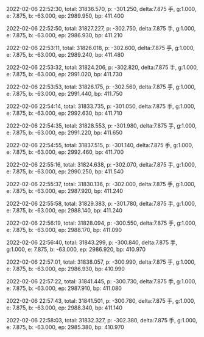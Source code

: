 2022-02-06 22:52:30, total: 31836.570, p: -301.250, delta:7.875 手, g:1.000, e: 7.875, b: -63.000, ep: 2989.950, bp: 411.400

2022-02-06 22:52:50, total: 31827.227, p: -302.750, delta:7.875 手, g:1.000, e: 7.875, b: -63.000, ep: 2986.930, bp: 411.210

2022-02-06 22:53:11, total: 31826.018, p: -302.600, delta:7.875 手, g:1.000, e: 7.875, b: -63.000, ep: 2989.240, bp: 411.480

2022-02-06 22:53:32, total: 31824.206, p: -302.820, delta:7.875 手, g:1.000, e: 7.875, b: -63.000, ep: 2991.020, bp: 411.730

2022-02-06 22:53:53, total: 31826.175, p: -302.560, delta:7.875 手, g:1.000, e: 7.875, b: -63.000, ep: 2991.440, bp: 411.750

2022-02-06 22:54:14, total: 31833.735, p: -301.050, delta:7.875 手, g:1.000, e: 7.875, b: -63.000, ep: 2992.630, bp: 411.710

2022-02-06 22:54:35, total: 31828.553, p: -301.980, delta:7.875 手, g:1.000, e: 7.875, b: -63.000, ep: 2991.220, bp: 411.650

2022-02-06 22:54:55, total: 31837.515, p: -301.140, delta:7.875 手, g:1.000, e: 7.875, b: -63.000, ep: 2992.460, bp: 411.700

2022-02-06 22:55:16, total: 31824.638, p: -302.070, delta:7.875 手, g:1.000, e: 7.875, b: -63.000, ep: 2990.250, bp: 411.540

2022-02-06 22:55:37, total: 31830.136, p: -302.000, delta:7.875 手, g:1.000, e: 7.875, b: -63.000, ep: 2987.920, bp: 411.240

2022-02-06 22:55:58, total: 31829.383, p: -301.780, delta:7.875 手, g:1.000, e: 7.875, b: -63.000, ep: 2988.140, bp: 411.240

2022-02-06 22:56:19, total: 31828.094, p: -300.550, delta:7.875 手, g:1.000, e: 7.875, b: -63.000, ep: 2988.170, bp: 411.090

2022-02-06 22:56:40, total: 31843.299, p: -300.840, delta:7.875 手, g:1.000, e: 7.875, b: -63.000, ep: 2986.920, bp: 410.970

2022-02-06 22:57:01, total: 31838.057, p: -300.990, delta:7.875 手, g:1.000, e: 7.875, b: -63.000, ep: 2986.930, bp: 410.990

2022-02-06 22:57:22, total: 31841.445, p: -300.730, delta:7.875 手, g:1.000, e: 7.875, b: -63.000, ep: 2987.910, bp: 411.080

2022-02-06 22:57:43, total: 31841.501, p: -300.780, delta:7.875 手, g:1.000, e: 7.875, b: -63.000, ep: 2988.340, bp: 411.140

2022-02-06 22:58:03, total: 31832.327, p: -302.380, delta:7.875 手, g:1.000, e: 7.875, b: -63.000, ep: 2985.380, bp: 410.970